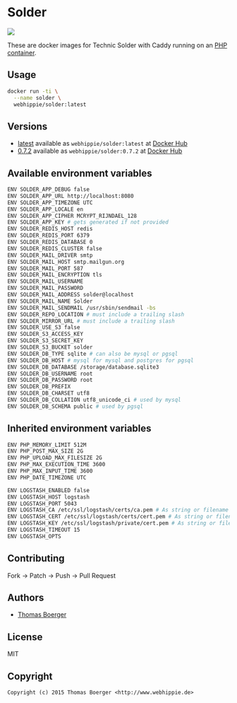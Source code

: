 # Solder

[![](https://badge.imagelayers.io/webhippie/solder:latest.svg)](https://imagelayers.io/?images=webhippie/solder:latest 'Get your own badge on imagelayers.io')

These are docker images for Technic Solder with Caddy running on an
[PHP container](https://registry.hub.docker.com/u/webhippie/php-caddy/).


## Usage

```bash
docker run -ti \
  --name solder \
  webhippie/solder:latest
```


## Versions

* [latest](https://github.com/dockhippie/solder/tree/master)
  available as ```webhippie/solder:latest``` at
  [Docker Hub](https://registry.hub.docker.com/u/webhippie/solder/)
* [0.7.2](https://github.com/dockhippie/solder/tree/0.7.2)
  available as ```webhippie/solder:0.7.2``` at
  [Docker Hub](https://registry.hub.docker.com/u/webhippie/solder/)


## Available environment variables

```bash
ENV SOLDER_APP_DEBUG false
ENV SOLDER_APP_URL http://localhost:8080
ENV SOLDER_APP_TIMEZONE UTC
ENV SOLDER_APP_LOCALE en
ENV SOLDER_APP_CIPHER MCRYPT_RIJNDAEL_128
ENV SOLDER_APP_KEY # gets generated if not provided
ENV SOLDER_REDIS_HOST redis
ENV SOLDER_REDIS_PORT 6379
ENV SOLDER_REDIS_DATABASE 0
ENV SOLDER_REDIS_CLUSTER false
ENV SOLDER_MAIL_DRIVER smtp
ENV SOLDER_MAIL_HOST smtp.mailgun.org
ENV SOLDER_MAIL_PORT 587
ENV SOLDER_MAIL_ENCRYPTION tls
ENV SOLDER_MAIL_USERNAME
ENV SOLDER_MAIL_PASSWORD
ENV SOLDER_MAIL_ADDRESS solder@localhost
ENV SOLDER_MAIL_NAME Solder
ENV SOLDER_MAIL_SENDMAIL /usr/sbin/sendmail -bs
ENV SOLDER_REPO_LOCATION # must include a trailing slash
ENV SOLDER_MIRROR_URL # must include a trailing slash
ENV SOLDER_USE_S3 false
ENV SOLDER_S3_ACCESS_KEY
ENV SOLDER_S3_SECRET_KEY
ENV SOLDER_S3_BUCKET solder
ENV SOLDER_DB_TYPE sqlite # can also be mysql or pgsql
ENV SOLDER_DB_HOST # mysql for mysql and postgres for pgsql
ENV SOLDER_DB_DATABASE /storage/database.sqlite3
ENV SOLDER_DB_USERNAME root
ENV SOLDER_DB_PASSWORD root
ENV SOLDER_DB_PREFIX
ENV SOLDER_DB_CHARSET utf8
ENV SOLDER_DB_COLLATION utf8_unicode_ci # used by mysql
ENV SOLDER_DB_SCHEMA public # used by pgsql
```


## Inherited environment variables

```bash
ENV PHP_MEMORY_LIMIT 512M
ENV PHP_POST_MAX_SIZE 2G
ENV PHP_UPLOAD_MAX_FILESIZE 2G
ENV PHP_MAX_EXECUTION_TIME 3600
ENV PHP_MAX_INPUT_TIME 3600
ENV PHP_DATE_TIMEZONE UTC
```

```bash
ENV LOGSTASH_ENABLED false
ENV LOGSTASH_HOST logstash
ENV LOGSTASH_PORT 5043
ENV LOGSTASH_CA /etc/ssl/logstash/certs/ca.pem # As string or filename
ENV LOGSTASH_CERT /etc/ssl/logstash/certs/cert.pem # As string or filename
ENV LOGSTASH_KEY /etc/ssl/logstash/private/cert.pem # As string or filename
ENV LOGSTASH_TIMEOUT 15
ENV LOGSTASH_OPTS
```


## Contributing

Fork -> Patch -> Push -> Pull Request


## Authors

* [Thomas Boerger](https://github.com/tboerger)


## License

MIT


## Copyright

```
Copyright (c) 2015 Thomas Boerger <http://www.webhippie.de>
```
